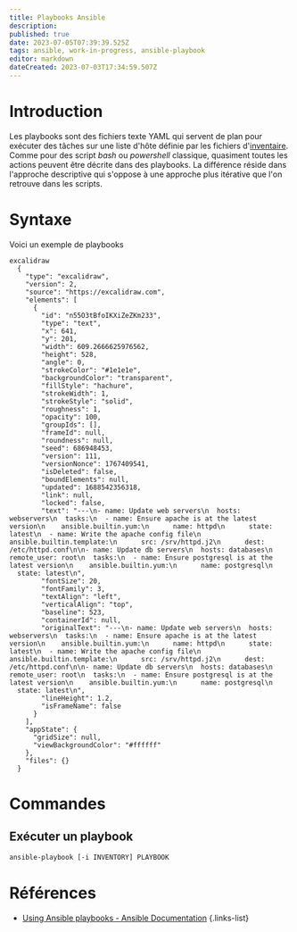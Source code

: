 ```yaml
---
title: Playbooks Ansible
description: 
published: true
date: 2023-07-05T07:39:39.525Z
tags: ansible, work-in-progress, ansible-playbook
editor: markdown
dateCreated: 2023-07-03T17:34:59.507Z
---
```


# Introduction
Les playbooks sont des fichiers texte YAML qui servent de plan pour exécuter des tâches sur une liste d'hôte définie par les fichiers d'[inventaire](/ansible/inventory). Comme pour des script *bash* ou *powershell* classique, quasiment toutes les actions peuvent être décrite dans des playbooks. La différence réside dans l'approche descriptive qui s'oppose à une approche plus itérative que l'on retrouve dans les scripts.

# Syntaxe
Voici un exemple de playbooks
```kroki
excalidraw
  {
    "type": "excalidraw",
    "version": 2,
    "source": "https://excalidraw.com",
    "elements": [
      {
        "id": "n55O3tBfoIKXiZeZKm233",
        "type": "text",
        "x": 641,
        "y": 201,
        "width": 609.2666625976562,
        "height": 528,
        "angle": 0,
        "strokeColor": "#1e1e1e",
        "backgroundColor": "transparent",
        "fillStyle": "hachure",
        "strokeWidth": 1,
        "strokeStyle": "solid",
        "roughness": 1,
        "opacity": 100,
        "groupIds": [],
        "frameId": null,
        "roundness": null,
        "seed": 686948453,
        "version": 111,
        "versionNonce": 1767409541,
        "isDeleted": false,
        "boundElements": null,
        "updated": 1688542356318,
        "link": null,
        "locked": false,
        "text": "---\n- name: Update web servers\n  hosts: webservers\n  tasks:\n  - name: Ensure apache is at the latest version\n    ansible.builtin.yum:\n      name: httpd\n      state: latest\n  - name: Write the apache config file\n    ansible.builtin.template:\n      src: /srv/httpd.j2\n      dest: /etc/httpd.conf\n\n- name: Update db servers\n  hosts: databases\n  remote_user: root\n  tasks:\n  - name: Ensure postgresql is at the latest version\n    ansible.builtin.yum:\n      name: postgresql\n      state: latest\n",
        "fontSize": 20,
        "fontFamily": 3,
        "textAlign": "left",
        "verticalAlign": "top",
        "baseline": 523,
        "containerId": null,
        "originalText": "---\n- name: Update web servers\n  hosts: webservers\n  tasks:\n  - name: Ensure apache is at the latest version\n    ansible.builtin.yum:\n      name: httpd\n      state: latest\n  - name: Write the apache config file\n    ansible.builtin.template:\n      src: /srv/httpd.j2\n      dest: /etc/httpd.conf\n\n- name: Update db servers\n  hosts: databases\n  remote_user: root\n  tasks:\n  - name: Ensure postgresql is at the latest version\n    ansible.builtin.yum:\n      name: postgresql\n      state: latest\n",
        "lineHeight": 1.2,
        "isFrameName": false
      }
    ],
    "appState": {
      "gridSize": null,
      "viewBackgroundColor": "#ffffff"
    },
    "files": {}
  }
```

# Commandes
## Exécuter un playbook
```bash
ansible-playbook [-i INVENTORY] PLAYBOOK
```

# Références
- [Using Ansible playbooks - Ansible Documentation](https://docs.ansible.com/ansible/latest/playbook_guide/index.html)
{.links-list}